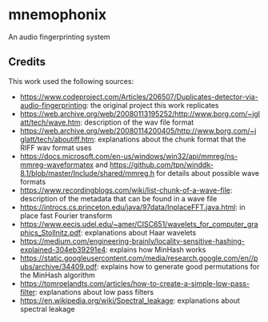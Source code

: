 # mnemophonix
An audio fingerprinting system


## Credits

This work used the following sources:

* https://www.codeproject.com/Articles/206507/Duplicates-detector-via-audio-fingerprinting: the original project this work replicates
* https://web.archive.org/web/20080113195252/http://www.borg.com/~jglatt/tech/wave.htm: description of the wav file format
* https://web.archive.org/web/20080114200405/http://www.borg.com/~jglatt/tech/aboutiff.htm: explanations about the chunk
  format that the RIFF wav format uses
* https://docs.microsoft.com/en-us/windows/win32/api/mmreg/ns-mmreg-waveformatex and https://github.com/tpn/winddk-8.1/blob/master/Include/shared/mmreg.h for details about possible wave formats
* https://www.recordingblogs.com/wiki/list-chunk-of-a-wave-file: description of the metadata that can be found in a wave file
* https://introcs.cs.princeton.edu/java/97data/InplaceFFT.java.html: in place fast Fourier transform
* https://www.eecis.udel.edu/~amer/CISC651/wavelets_for_computer_graphics_Stollnitz.pdf: explanations about Haar wavelets
* https://medium.com/engineering-brainly/locality-sensitive-hashing-explained-304eb39291e4: explains how MinHash works
* https://static.googleusercontent.com/media/research.google.com/en//pubs/archive/34409.pdf: explains how to generate good permutations for the MinHash algorithm
* https://tomroelandts.com/articles/how-to-create-a-simple-low-pass-filter: explanations about low pass filters
* https://en.wikipedia.org/wiki/Spectral_leakage: explanations about spectral leakage
